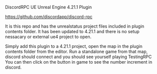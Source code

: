 DiscordRPC UE Unreal Engine 4.21.1 Plugin

https://github.com/discordapp/discord-rpc

It is this repo and has the unrealstatus project files included in plugin contents folder. 
It has been updated to 4.21.1 and there is no setup nessacary or external ue4 project to open. 


Simply add this plugin to a 4.21.1 project, open the map in the plugin contents folder from the editor.
Run a standalone game from that map, discord should connect and you should see yourself playing TestingRPC
You can then click on the button in game to see the number increment in discord.
